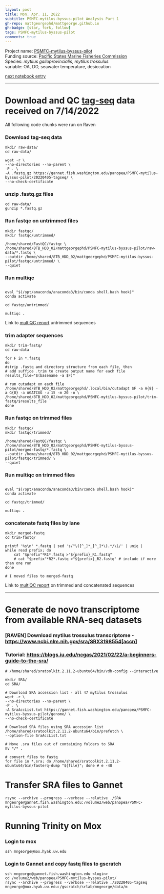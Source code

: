 ```yaml
---
layout: post
title: Mon. Apr. 11, 2022
subtitle: PSMFC-mytilus-byssus-pilot Analysis Part 1
gh-repo: mattgeorgephd/mattgeorge.github.io
gh-badge: [star, fork, follow]
tags: PSMFC-mytilus-byssus-pilot
comments: true
---
```


Project name: [PSMFC-mytilus-byssus-pilot](https://github.com/mattgeorgephd/PSMFC-mytilus-byssus-pilot) <br />
Funding source: [Pacific States Marine Fisheries Commission](https://www.psmfc.org/) <br />
Species: *mytilus galloprovincialis*, *mytilus trossulus* <br />
variable: OA, DO, seawater temperature, desiccation <br />

[next notebook entry]()

------------------------------------------------------------------------------------------------------
# Download and QC [tag-seq](https://gannet.fish.washington.edu/panopea/PSMFC-mytilus-byssus-pilot/20220405-tagseq/) data received on 7/14/2022

All following code chunks were run on Raven

### Download tag-seq data
```{bash}
mkdir raw-data/
cd raw-data/

wget -r \
--no-directories --no-parent \
-P . \
-A .fastq.gz https://gannet.fish.washington.edu/panopea/PSMFC-mytilus-byssus-pilot/20220405-tagseq/ \
--no-check-certificate

```
### unzip .fastq.gz files
```{bash}
cd raw-data/
gunzip *.fastq.gz

```
### Run fastqc on untrimmed files
```{bash}
mkdir fastqc/
mkdir fastqc/untrimmed/

/home/shared/FastQC/fastqc \
/home/shared/8TB_HDD_02/mattgeorgephd/PSMFC-mytilus-byssus-pilot/raw-data/*.fastq \
--outdir /home/shared/8TB_HDD_02/mattgeorgephd/PSMFC-mytilus-byssus-pilot/fastqc/untrimmed/ \
--quiet
```

### Run multiqc
```{bash}

eval "$(/opt/anaconda/anaconda3/bin/conda shell.bash hook)"
conda activate

cd fastqc/untrimmed/

multiqc .

```
Link to [multiQC report](https://gsafjobs.icmb.utexas.edu/qc/JA22078/SA22060/multiqc/multiqc_report.html) untrimmed sequences

### trim adapter sequences
```{bash}
mkdir trim-fastq/
cd raw-data

for F in *.fastq
do
#strip .fastq and directory structure from each file, then
# add suffice .trim to create output name for each file
results_file="$(basename -a $F)"

# run cutadapt on each file
/home/shared/8TB_HDD_02/mattgeorgephd/.local/bin/cutadapt $F -a A{8} -a G{8} -a AGATCGG -u 15 -m 20 -o \
/home/shared/8TB_HDD_02/mattgeorgephd/PSMFC-mytilus-byssus-pilot/trim-fastq/$results_file
done

```
### Run fastqc on trimmed files
```{bash}
mkdir fastqc/
mkdir fastqc/trimmed/

/home/shared/FastQC/fastqc \
/home/shared/8TB_HDD_02/mattgeorgephd/PSMFC-mytilus-byssus-pilot/merged-fastq/*.fastq \
--outdir /home/shared/8TB_HDD_02/mattgeorgephd/PSMFC-mytilus-byssus-pilot/fastqc/trimmed/ \
--quiet

```
### Run multiqc on trimmed files
```{bash}

eval "$(/opt/anaconda/anaconda3/bin/conda shell.bash hook)"
conda activate

cd fastqc/trimmed/

multiqc .

```
### concatenate fastq files by lane
```{bash}
mkdir merged-fastq
cd trim-fastq/

printf '%s\n' *.fastq | sed 's/^\([^_]*_[^_]*\).*/\1/' | uniq |
while read prefix; do
    cat "$prefix"*R1*.fastq >"${prefix}_R1.fastq"
    # cat "$prefix"*R2*.fastq >"${prefix}_R2.fastq" # include if more than one run
done

# I moved files to merged-fastq
```
Link to [multiQC report](https://gannet.fish.washington.edu/panopea/PSMFC-mytilus-byssus-pilot/multiqc_report_trimmed_merged.html) on trimmed and concatenated sequences

-----------------------

# Generate de novo transcriptome from available RNA-seq datasets

### [RAVEN] Download mytilus trossulus transcriptome - https://www.ncbi.nlm.nih.gov/sra/SRX3198554[accn]
### Tutorial: https://blogs.iu.edu/ncgas/2021/02/22/a-beginners-guide-to-the-sra/
```{bash}
# /home/shared/sratoolkit.2.11.2-ubuntu64/bin/vdb-config --interactive

mkdir SRA/
cd SRA/

# Download SRA accession list - all 47 mytilus trossulus
wget -r \
--no-directories --no-parent \
-P . \
-A SraAccList.txt https://gannet.fish.washington.edu/panopea/PSMFC-mytilus-byssus-pilot/genome/ \
--no-check-certificate

# Download SRA files using SRA accession list
/home/shared/sratoolkit.2.11.2-ubuntu64/bin/prefetch \
--option-file SraAccList.txt

# Move .sra files out of containing folders to SRA
mv */* .

# convert files to fastq
for file in *.sra; do /home/shared/sratoolkit.2.11.2-ubuntu64/bin/fasterq-dump "${file}"; done # e -48

```
# Transfer SRA files to Gannet
```
rsync --archive --progress --verbose --relative ./SRA mngeorge@gannet.fish.washington.edu:/volume2/web/panopea/PSMFC-mytilus-byssus-pilot
```

# Running Trinity on Mox

### Login to mox
```
ssh mngeorge@mox.hyak.uw.edu
```

### Login to Gannet and copy fastq files to gscratch
```
ssh mngeorge@gannet.fish.washington.edu <login>
cd /volume2/web/panopea/PSMFC-mytilus-byssus-pilot/
rsync --archive --progress --verbose --relative ./20220405-tagseq mngeorge@mox.hyak.uw.edu:/gscratch/srlab/mngeorge/data/m

```
